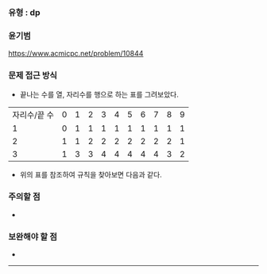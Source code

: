 ### 유형 : dp
### 윤기범
https://www.acmicpc.net/problem/10844

### 문제 접근 방식
  - 끝나는 수를 열, 자리수를 행으로 하는 표를 그려보았다.
  
  <table>
    <tr>
      <td> 자리수/끝 수 </td>
      <td> 0 </td>
      <td> 1 </td>
      <td> 2 </td>
      <td> 3 </td>
      <td> 4 </td>
      <td> 5 </td>
      <td> 6 </td>
      <td> 7 </td>
      <td> 8 </td>
      <td> 9 </td>
    </tr>
    <tr>
      <td>1</td>
      <td> 0 </td>
      <td> 1 </td>
      <td> 1 </td>
      <td> 1 </td>
      <td> 1 </td>
      <td> 1 </td>
      <td> 1 </td>
      <td> 1 </td>
      <td> 1 </td>
      <td> 1 </td>
   </tr>
   <tr>
      <td>2</td>
     <td> 1 </td>
      <td> 1 </td>
      <td> 2 </td>
      <td> 2 </td>
      <td> 2 </td>
      <td> 2 </td>
      <td> 2 </td>
      <td> 2 </td>
      <td> 2 </td>
      <td> 1 </td>
  </tr>
  <tr>
      <td>3</td>
      <td> 1 </td>
      <td> 3 </td>
      <td> 3 </td>
      <td> 4 </td>
      <td> 4 </td>
      <td> 4 </td>
      <td> 4 </td>
      <td> 4 </td>
      <td> 3 </td>
      <td> 2 </td>
    </tr>
  </table>
  
  - 위의 표를 참조하여 규칙을 찾아보면 다음과 같다.
### 주의할 점
  - 

### 보완해야 할 점
  - 

<hr>

